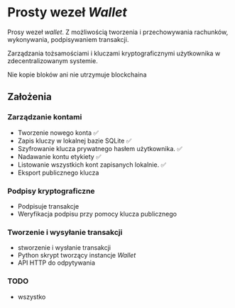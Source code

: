 # Prosty wezeł *Wallet*
Prosy wezeł *wallet*. Z możliwością tworzenia i przechowywania rachunków, wykonywania, podpisywaniem transakcji.

Zarządzania tożsamościami i kluczami kryptograficznymi użytkownika w zdecentralizowanym systemie.

Nie kopie bloków ani nie utrzymuje blockchaina

## Założenia
### Zarządzanie kontami
- Tworzenie nowego konta  :white_check_mark:
- Zapis kluczy w lokalnej bazie SQLite :white_check_mark:
- Szyfrowanie klucza prywatnego hasłem użytkownika. :white_check_mark:
- Nadawanie kontu etykiety :white_check_mark:
- Listowanie wszystkich kont zapisanych lokalnie. :white_check_mark:
- Eksport publicznego klucza

### Podpisy kryptograficzne
- Podpisuje transakcje
- Weryfikacja podpisu przy pomocy klucza publicznego

### Tworzenie i wysyłanie transakcji
- stworzenie i wysłanie transakcji
- Python skrypt tworzący instancje *Wallet*
- API HTTP do odpytywania

### TODO
- wszystko
